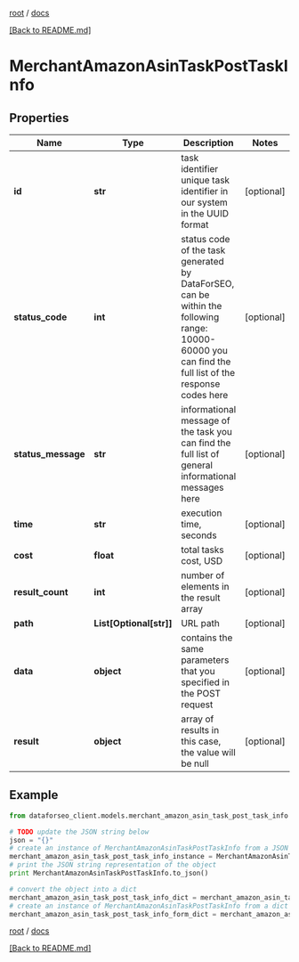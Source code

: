 [root](./../ "root") / [docs](./ "docs")

[[Back to README.md]](./../README.md "[Back to README.md]")

# MerchantAmazonAsinTaskPostTaskInfo

## Properties

Name | Type | Description | Notes
------------ | ------------- | ------------- | -------------
**id** | **str** | task identifier unique task identifier in our system in the UUID format | [optional]
**status_code** | **int** | status code of the task generated by DataForSEO, can be within the following range: 10000-60000 you can find the full list of the response codes here | [optional]
**status_message** | **str** | informational message of the task you can find the full list of general informational messages here | [optional]
**time** | **str** | execution time, seconds | [optional]
**cost** | **float** | total tasks cost, USD | [optional]
**result_count** | **int** | number of elements in the result array | [optional]
**path** | **List[Optional[str]]** | URL path | [optional]
**data** | **object** | contains the same parameters that you specified in the POST request | [optional]
**result** | **object** | array of results in this case, the value will be null | [optional]

## Example

```python
from dataforseo_client.models.merchant_amazon_asin_task_post_task_info import MerchantAmazonAsinTaskPostTaskInfo

# TODO update the JSON string below
json = "{}"
# create an instance of MerchantAmazonAsinTaskPostTaskInfo from a JSON string
merchant_amazon_asin_task_post_task_info_instance = MerchantAmazonAsinTaskPostTaskInfo.from_json(json)
# print the JSON string representation of the object
print MerchantAmazonAsinTaskPostTaskInfo.to_json()

# convert the object into a dict
merchant_amazon_asin_task_post_task_info_dict = merchant_amazon_asin_task_post_task_info_instance.to_dict()
# create an instance of MerchantAmazonAsinTaskPostTaskInfo from a dict
merchant_amazon_asin_task_post_task_info_form_dict = merchant_amazon_asin_task_post_task_info.from_dict(merchant_amazon_asin_task_post_task_info_dict)
```

  

[root](./../ "root") / [docs](./ "docs")

[[Back to README.md]](./../README.md "[Back to README.md]")